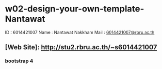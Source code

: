 # w02-design-your-own-template-Nantawat
ID : 6014421007
Name : Nantawat Nakkham
Mail : 6014421007@rbru.ac.th
## [Web Site]: http://stu2.rbru.ac.th/~s6014421007
### bootstrap 4
 
